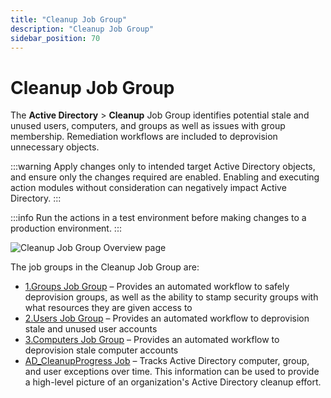 ```yaml
---
title: "Cleanup Job Group"
description: "Cleanup Job Group"
sidebar_position: 70
---
```


# Cleanup Job Group

The **Active Directory** > **Cleanup** Job Group identifies potential stale and unused users,
computers, and groups as well as issues with group membership. Remediation workflows are included to
deprovision unnecessary objects.

:::warning
Apply changes only to intended target Active Directory objects, and ensure only the
changes required are enabled. Enabling and executing action modules without consideration can
negatively impact Active Directory.
:::


:::info
Run the actions in a test environment before making changes to a production
environment.
:::


![Cleanup Job Group Overview page](/img/product_docs/accessanalyzer/11.6/solutions/activedirectory/cleanup/overviewpage.webp)

The job groups in the Cleanup Job Group are:

- [1.Groups Job Group](/docs/accessanalyzer/11.6/solutions/activedirectory/cleanup/groups/overview.md)
  – Provides an automated workflow to safely deprovision groups, as well as the ability to stamp
  security groups with what resources they are given access to
- [2.Users Job Group](/docs/accessanalyzer/11.6/solutions/activedirectory/cleanup/users/overview.md)
  – Provides an automated workflow to deprovision stale and unused user accounts
- [3.Computers Job Group](/docs/accessanalyzer/11.6/solutions/activedirectory/cleanup/computers/overview.md)
  – Provides an automated workflow to deprovision stale computer accounts
- [AD_CleanupProgress Job](/docs/accessanalyzer/11.6/solutions/activedirectory/cleanup/ad_cleanupprogress.md)
  – Tracks Active Directory computer, group, and user exceptions over time. This information can be
  used to provide a high-level picture of an organization's Active Directory cleanup effort.
